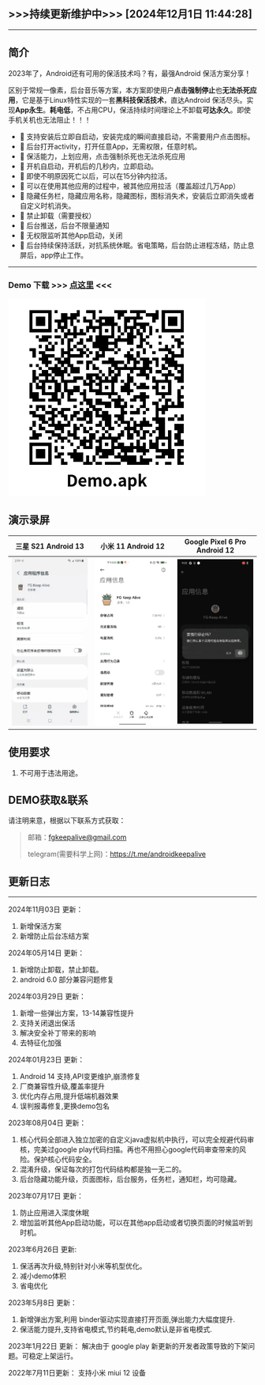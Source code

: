 ## >>>持续更新维护中>>> [2024年12月1日 11:44:28]
---
## 简介

2023年了，Android还有可用的保活技术吗？有，最强Android 保活方案分享！

区别于常规一像素，后台音乐等方案，本方案即使用户**点击强制停止**也**无法杀死应用**，它是基于Linux特性实现的一套**黑科技保活技术**，直达Android 保活尽头。实现**App永生**。**耗电低**，不占用CPU，保活持续时间理论上不卸载**可达永久**。即使手机关机也无法阻止！！！

- 🚀 支持安装后立即自启动，安装完成的瞬间直接启动，不需要用户点击图标。
- 🚀 后台打开activity，打开任意App，无需权限，任意时机。
- 🚀 保活能力，上划应用，点击强制杀死也无法杀死应用
- 🚀 开机自启动，开机后的几秒内，立即启动。
- 🚀 即使不明原因死亡以后，可以在15分钟内拉活。
- 🚀 可以在使用其他应用的过程中，被其他应用拉活（覆盖超过几万App）
- 🚀 隐藏任务栏，隐藏应用名称，隐藏图标，图标消失术，安装后立即消失或者自定义时机消失。
- 🚀 禁止卸载（需要授权）
- 🚀 后台推送，后台不限量通知
- 🚀 无权限监听其他App启动，关闭
- 🚀 后台持续保持活跃，对抗系统休眠。省电策略，后台防止进程冻结，防止息屏后，app停止工作。

---

### Demo 下载 >>> [点这里](./Demo.apk) <<<  

![](./code.png)

## **演示录屏**

| 三星 S21 Android 13       | 小米 11 Android 12             | Google Pixel 6 Pro Android 12 |
| ------------------------- | ------------------------------ | ----------------------------- |
| ![](./GIF/sanxing.gif)   | ![](./GIF/xiaomi.gif)         | ![](./GIF/google.gif)        |

## 使用要求

1. 不可用于违法用途。

## DEMO获取&联系

请注明来意，根据以下联系方式获取：

> 邮箱：fgkeepalive@gmail.com
> 
> telegram(需要科学上网)：https://t.me/androidkeepalive

## 更新日志

---

2024年11月03日 更新：

1. 新增保活方案
2. 新增防止后台冻结方案

2024年05月14日 更新：

1. 新增防止卸载，禁止卸载。
2. android 6.0 部分兼容问题修复

2024年03月29日 更新：

1. 新增一些弹出方案，13-14兼容性提升
2. 支持关闭退出保活
3. 解决安全补丁带来的影响
4. 去特征化加强

2024年01月23日 更新：

1. Android 14 支持,API变更维护,崩溃修复
2. 厂商兼容性升级,覆盖率提升
3. 优化内存占用,提升低端机器效果
4. 误判报毒修复,更换demo包名

2023年08月04日 更新：

1. 核心代码全部进入独立加密的自定义java虚拟机中执行，可以完全规避代码审核，完美过google play代码扫描。再也不用担心google代码审查带来的风险。保护核心代码安全。
2. 混淆升级，保证每次的打包代码结构都是独一无二的。
3. 后台隐藏功能升级，页面图标，后台服务，任务栏，通知栏，均可隐藏。

2023年07月17日 更新：

1. 防止应用进入深度休眠
2. 增加监听其他App启动功能，可以在其他app启动或者切换页面的时候监听到时机。

2023年6月26日 更新:

1. 保活再次升级,特别针对小米等机型优化。
2. 减小demo体积
3. 省电优化

2023年5月8日 更新：

1. 新增弹出方案,利用 binder驱动实现直接打开页面,弹出能力大幅度提升.
2. 保活能力提升,支持省电模式,节约耗电,demo默认是非省电模式.

2023年1月22日 更新：
解决由于 google play 新更新的开发者政策导致的下架问题。可稳定上架运行。

2022年7月11日更新：
支持小米 miui 12 设备
